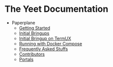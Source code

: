 The Yeet Documentation
=============

* Paperplane
    * [Getting Started](paperplane/getting-started.md)
    * [Initial Bringups](paperplane/initial.md)
    * [Initial Bringup on TermUX](paperplane/initial-termux.md)
    * [Running with Docker Compose](paperplane/compose.md)
    * [Frequently Asked Stuffs](paperplane/faq.md)
    * [Contributors](paperplane/contributors.md)
    * [Portals](paperplane/portals.md)